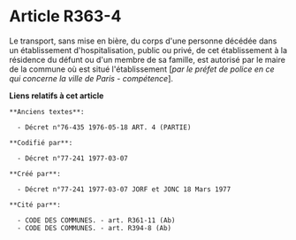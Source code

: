 # Article R363-4

Le transport, sans mise en bière, du corps d'une personne décédée dans un établissement d'hospitalisation, public ou privé,
de cet établissement à la résidence du défunt ou d'un membre de sa famille, est autorisé par le maire de la commune où est
situé l'établissement [*par le préfet de police en ce qui concerne la ville de Paris - compétence*].

**Liens relatifs à cet article**

	**Anciens textes**:

	  - Décret n°76-435 1976-05-18 ART. 4 (PARTIE)

	**Codifié par**:

	  - Décret n°77-241 1977-03-07

	**Créé par**:

	  - Décret n°77-241 1977-03-07 JORF et JONC 18 Mars 1977

	**Cité par**:

	  - CODE DES COMMUNES. - art. R361-11 (Ab)
	  - CODE DES COMMUNES. - art. R394-8 (Ab)
